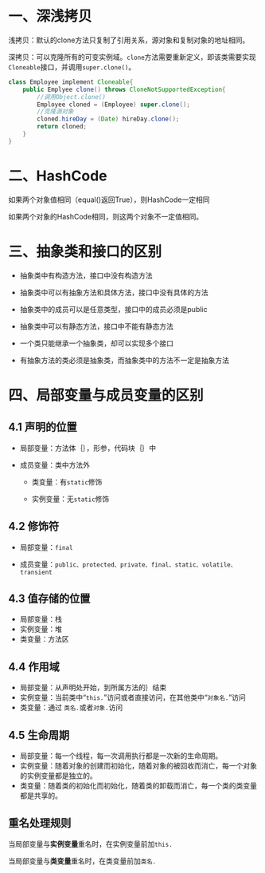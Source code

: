 # 一、深浅拷贝

浅拷贝：默认的clone方法只复制了引用关系，源对象和复制对象的地址相同。

深拷贝：可以克隆所有的可变实例域。`clone`方法需要重新定义，即该类需要实现`Cloneable`接口，并调用`super.clone()`。

```java
class Employee implement Cloneable{
	public Emplyee clone() throws CloneNotSupportedException{
        //调用Object.clone()
        Employee cloned = (Employee) super.clone();
        //克隆源对象
        cloned.hireDay = (Date) hireDay.clone();
        return cloned;
    }
}
```



# 二、HashCode

如果两个对象值相同（equal()返回True），则HashCode一定相同

如果两个对象的HashCode相同，则这两个对象不一定值相同。



# 三、抽象类和接口的区别

* 抽象类中有构造方法，接口中没有构造方法

* 抽象类中可以有抽象方法和具体方法，接口中没有具体的方法

* 抽象类中的成员可以是任意类型，接口中的成员必须是public

* 抽象类中可以有静态方法，接口中不能有静态方法

* 一个类只能继承一个抽象类，却可以实现多个接口

* 有抽象方法的类必须是抽象类，而抽象类中的方法不一定是抽象方法

  

# 四、局部变量与成员变量的区别

## 4.1 声明的位置

* 局部变量：方法体｛｝，形参，代码块｛｝中

* 成员变量：类中方法外

  * 类变量：有`static`修饰

  * 实例变量：无`static`修饰

## 4.2 修饰符

* 局部变量：`final`

* 成员变量：`public、protected、private、final、static、volatile、transient`

## 4.3 值存储的位置

* 局部变量：栈
* 实例变量：堆
* 类变量：方法区

## 4.4 作用域

* 局部变量：从声明处开始，到所属方法的｝结束
* 实例变量：当前类中“`this.`”访问或者直接访问，在其他类中“`对象名.`”访问
* 类变量：通过 `类名.`或者`对象.`访问

## 4.5 生命周期

* 局部变量：每一个线程，每一次调用执行都是一次新的生命周期。
* 实例变量：随着对象的创建而初始化，随着对象的被回收而消亡，每一个对象的实例变量都是独立的。
* 类变量：随着类的初始化而初始化，随着类的卸载而消亡，每一个类的类变量都是共享的。

## 重名处理规则

当局部变量与**实例变量**重名时，在实例变量前加`this.`

当局部变量与**类变量**重名时，在类变量前加`类名.`

